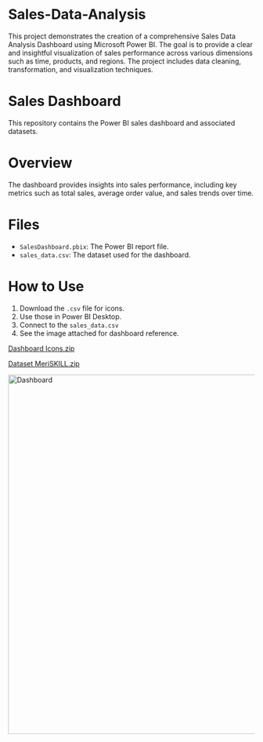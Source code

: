 # Sales-Data-Analysis
This project demonstrates the creation of a comprehensive Sales Data Analysis Dashboard using Microsoft Power BI. The goal is to provide a clear and insightful visualization of sales performance across various dimensions such as time, products, and regions. The project includes data cleaning, transformation, and visualization techniques.
# Sales Dashboard

This repository contains the Power BI sales dashboard and associated datasets.

# Overview

The dashboard provides insights into sales performance, including key metrics such as total sales, average order value, and sales trends over time.

# Files

- `SalesDashboard.pbix`: The Power BI report file.
- `sales_data.csv`: The dataset used for the dashboard.

# How to Use

1. Download the `.csv` file for icons.
2. Use those in Power BI Desktop.
3. Connect to the `sales_data.csv`
4. See the image attached for dashboard reference.

[Dashboard Icons.zip](https://github.com/user-attachments/files/15539339/Dashboard.Icons.zip)


[Dataset MeriSKILL.zip](https://github.com/user-attachments/files/15539254/Dataset.MeriSKILL.zip)


<img width="733" alt="Dashboard" src="https://github.com/pavankalyankadiyala/Sales-Data-Dashboard/assets/156237146/9b4e1177-0338-49f3-a745-dea7cecadf99">



